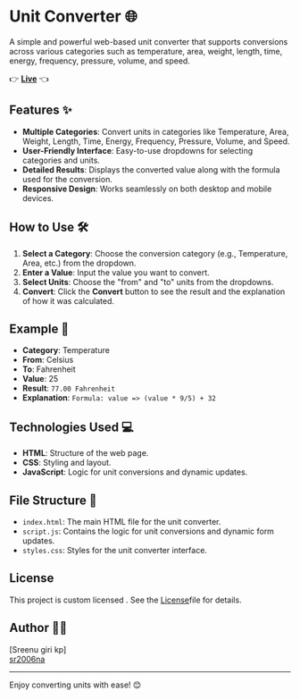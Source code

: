 # Unit Converter 🌐

A simple and powerful web-based unit converter that supports conversions across various categories such as temperature, area, weight, length, time, energy, frequency, pressure, volume, and speed.

👉 **[Live](https://sr2006na.github.io/Unit-converter-/)** 👈

## Features ✨
- **Multiple Categories**: Convert units in categories like Temperature, Area, Weight, Length, Time, Energy, Frequency, Pressure, Volume, and Speed.
- **User-Friendly Interface**: Easy-to-use dropdowns for selecting categories and units.
- **Detailed Results**: Displays the converted value along with the formula used for the conversion.
- **Responsive Design**: Works seamlessly on both desktop and mobile devices.

## How to Use 🛠️
1. **Select a Category**: Choose the conversion category (e.g., Temperature, Area, etc.) from the dropdown.
2. **Enter a Value**: Input the value you want to convert.
3. **Select Units**: Choose the "from" and "to" units from the dropdowns.
4. **Convert**: Click the **Convert** button to see the result and the explanation of how it was calculated.

## Example 📝
- **Category**: Temperature
- **From**: Celsius
- **To**: Fahrenheit
- **Value**: 25
- **Result**: `77.00 Fahrenheit`
- **Explanation**: `Formula: value => (value * 9/5) + 32`

## Technologies Used 💻
- **HTML**: Structure of the web page.
- **CSS**: Styling and layout.
- **JavaScript**: Logic for unit conversions and dynamic updates.

## File Structure 📂
- `index.html`: The main HTML file for the unit converter.
- `script.js`: Contains the logic for unit conversions and dynamic form updates.
- `styles.css`: Styles for the unit converter interface.

## License

This project is custom licensed .
See the [License](LICENSE)file for details.


## Author 👨‍💻
[Sreenu giri kp]  
[sr2006na](https://github.com/sr2006na)

---

Enjoy converting units with ease! 😊
